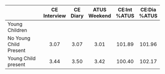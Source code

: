 
|                      | CE<br>Interview |  CE<br>Diary | ATUS<br>Weekend | CE:Int<br>%ATUS | CE:Dia<br>%ATUS |
| -------------------- | :----------: | :----------: | :----------: | :----------: | :----------: |
| Young Children       |              |              |              |              |              |
| No Young Child Present |         3.07 |         3.07 |         3.01 |       101.89 |       101.96 |
| Young Child present  |         3.44 |         3.50 |         3.42 |       100.40 |       102.17 |

